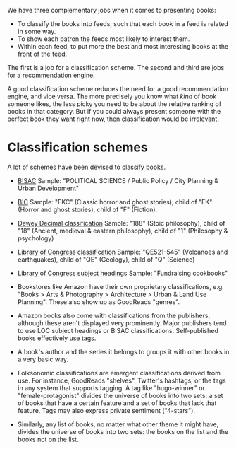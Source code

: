 We have three complementary jobs when it comes to presenting books:

* To classify the books into feeds, such that each book in a feed is related in some way.
* To show each patron the feeds most likely to interest them. 
* Within each feed, to put more the best and most interesting books at the front of the feed.

The first is a job for a classification scheme. The second and third are jobs for a recommendation engine. 

A good classification scheme reduces the need for a good recommendation engine, and vice versa. The more precisely you know what _kind_ of book someone likes, the less picky you need to be about the relative ranking of books in that category. But if you could always present someone with the perfect book they want right now, then classification would be irrelevant.

# Classification schemes

A lot of schemes have been devised to classify books.

* [BISAC](https://www.bisg.org/complete-bisac-subject-headings-2013-edition) Sample: "POLITICAL SCIENCE / Public Policy / City Planning & Urban Development"

* [BIC](http://editeur.dyndns.org/bic_categories) Sample: "FKC" (Classic horror and ghost stories), child of "FK" (Horror and ghost stories), child of "F" (Fiction).

* [Dewey Decimal classification](http://dewey.info/) Sample: "188" (Stoic philosophy), child of "18" (Ancient, medieval & eastern philosophy), child of "1" (Philosophy & psychology)

* [Library of Congress classification](http://www.loc.gov/catdir/cpso/lcco/) Sample: "QE521-545" (Volcanoes and earthquakes), child of "QE" (Geology), child of "Q" (Science)

* [Library of Congress subject headings](http://www.loc.gov/aba/cataloging/subject/) Sample: "Fundraising cookbooks"

* Bookstores like Amazon have their own proprietary classifications, e.g. "Books > Arts & Photography > Architecture > Urban & Land Use Planning". These also show up as GoodReads "genres".

* Amazon books also come with classifications from the publishers, although these aren't displayed very prominently. Major publishers tend to use LOC subject headings or BISAC classifications. Self-published books effectively use tags.

* A book's author and the series it belongs to groups it with other books in a very basic way.

* Folksonomic classifications are emergent classifications derived from use. For instance, GoodReads "shelves", Twitter's hashtags, or the tags in any system that supports tagging. A tag like "hugo-winner" or "female-protagonist" divides the universe of books into two sets: a set of books that have a certain feature and a set of books that lack that feature. Tags may also express private sentiment ("4-stars").

* Similarly, any list of books, no matter what other theme it might have, divides the universe of books into two sets: the books on the list and the books not on the list.

